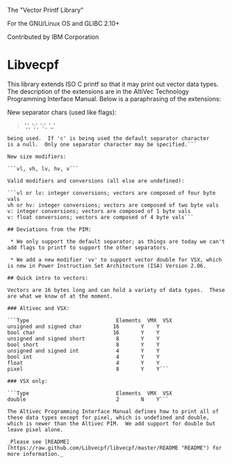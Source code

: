 The "Vector Printf Library"

For the GNU/Linux OS and GLIBC 2.10+

Contributed by IBM Corporation
# Libvecpf
This library extends ISO C printf so that it may print out vector data types.  The description of the extensions are in the AltiVec Technology Programming Interface Manual.  Below is a paraphrasing of the extensions:

New separator chars (used like flags):

>   ',', ';', ':', '_'

```The default separator is a space unless the 'c' conversion is
being used.  If 'c' is being used the default separator character
is a null.  Only one separator character may be specified.```

New size modifiers:

```vl, vh, lv, hv, v```

Valid modifiers and conversions (all else are undefined):

```vl or lv: integer conversions; vectors are composed of four byte vals
vh or hv: integer conversions; vectors are composed of two byte vals
v: integer conversions; vectors are composed of 1 byte vals
v: float conversions; vectors are composed of 4 byte vals```

## Deviations from the PIM:

 * We only support the default separator; as things are today we can't add flags to printf to support the other separators.

 * We add a new modifier 'vv' to support vector double for VSX, which is new in Power Instruction Set Architecture (ISA) Version 2.06.

## Quick intro to vectors:

Vectors are 16 bytes long and can hold a variety of data types.  These
are what we know of at the moment.

### Altivec and VSX:
 
```Type                            Elements  VMX  VSX
unsigned and signed char          16       Y    Y
bool char                         16       Y    Y
unsigned and signed short          8       Y    Y
bool short                         8       Y    Y
unsigned and signed int            4       Y    Y
bool int                           4       Y    Y
float                              4       Y    Y
pixel                              8       Y    Y```

### VSX only:

```Type                            Elements  VMX  VSX
double                             2       N    Y```

The Altivec Programming Interface Manual defines how to print all of these data types except for pixel, which is undefined and double, which is newer than the Altivec PIM.  We add support for double but leave pixel alone.

_Please see [README](https://raw.github.com/Libvecpf/libvecpf/master/README "README") for more information._

